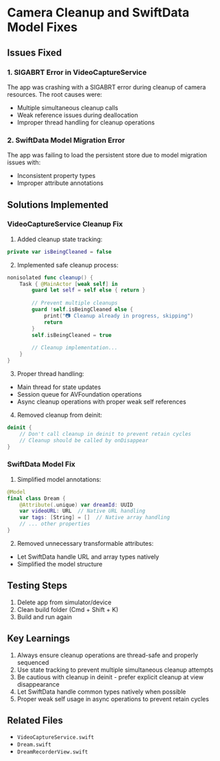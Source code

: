 # Camera Cleanup and SwiftData Model Fixes

## Issues Fixed

### 1. SIGABRT Error in VideoCaptureService
The app was crashing with a SIGABRT error during cleanup of camera resources. The root causes were:
- Multiple simultaneous cleanup calls
- Weak reference issues during deallocation
- Improper thread handling for cleanup operations

### 2. SwiftData Model Migration Error
The app was failing to load the persistent store due to model migration issues with:
- Inconsistent property types
- Improper attribute annotations

## Solutions Implemented

### VideoCaptureService Cleanup Fix
1. Added cleanup state tracking:
```swift
private var isBeingCleaned = false
```

2. Implemented safe cleanup process:
```swift
nonisolated func cleanup() {
    Task { @MainActor [weak self] in
        guard let self = self else { return }
        
        // Prevent multiple cleanups
        guard !self.isBeingCleaned else {
            print("📷 Cleanup already in progress, skipping")
            return
        }
        self.isBeingCleaned = true
        
        // Cleanup implementation...
    }
}
```

3. Proper thread handling:
- Main thread for state updates
- Session queue for AVFoundation operations
- Async cleanup operations with proper weak self references

4. Removed cleanup from deinit:
```swift
deinit {
    // Don't call cleanup in deinit to prevent retain cycles
    // Cleanup should be called by onDisappear
}
```

### SwiftData Model Fix
1. Simplified model annotations:
```swift
@Model
final class Dream {
    @Attribute(.unique) var dreamId: UUID
    var videoURL: URL  // Native URL handling
    var tags: [String] = []  // Native array handling
    // ... other properties
}
```

2. Removed unnecessary transformable attributes:
- Let SwiftData handle URL and array types natively
- Simplified the model structure

## Testing Steps
1. Delete app from simulator/device
2. Clean build folder (Cmd + Shift + K)
3. Build and run again

## Key Learnings
1. Always ensure cleanup operations are thread-safe and properly sequenced
2. Use state tracking to prevent multiple simultaneous cleanup attempts
3. Be cautious with cleanup in deinit - prefer explicit cleanup at view disappearance
4. Let SwiftData handle common types natively when possible
5. Proper weak self usage in async operations to prevent retain cycles

## Related Files
- `VideoCaptureService.swift`
- `Dream.swift`
- `DreamRecorderView.swift` 